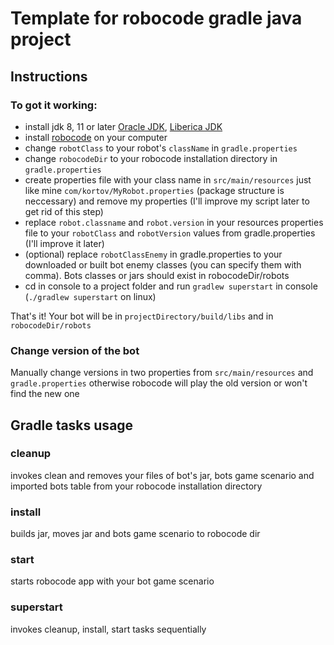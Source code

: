 # Template for robocode gradle java project

## Instructions

### To got it working:

* install jdk 8, 11 or later [Oracle JDK](https://www.oracle.com/technetwork/java/javase/downloads/index.html), [Liberica JDK](https://bell-sw.com/)
* install [robocode](https://robocode.sourceforge.io/) on your computer 
* change `robotClass` to your robot's `className` in `gradle.properties`
* change `robocodeDir` to your robocode installation directory in `gradle.properties`
* create properties file with your class name in `src/main/resources` just like mine `com/kortov/MyRobot.properties`
(package structure is neccessary) and remove my properties
(I'll improve my script later to get rid of this step)
* replace `robot.classname` and `robot.version` in your resources properties file to your `robotClass` and `robotVersion` values from gradle.properties
(I'll improve it later) 
* (optional) replace `robotClassEnemy` in gradle.properties to your downloaded or built bot enemy classes (you can specify them with comma). Bots classes or jars should exist in robocodeDir/robots
* cd in console to a project folder and run `gradlew superstart` in console (`./gradlew superstart` on linux)

That's it! Your bot will be in `projectDirectory/build/libs` and in `robocodeDir/robots`

### Change version of the bot
Manually change versions in two properties from `src/main/resources` and `gradle.properties` otherwise robocode will play the old version or won't find the new one

## Gradle tasks usage

### cleanup
invokes clean and removes your files of bot's jar, bots game scenario and imported bots table from your robocode installation directory

### install
builds jar, moves jar and bots game scenario to robocode dir

### start
starts robocode app with your bot game scenario

### superstart
invokes cleanup, install, start tasks sequentially
